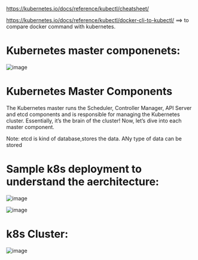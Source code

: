 https://kubernetes.io/docs/reference/kubectl/cheatsheet/

https://kubernetes.io/docs/reference/kubectl/docker-cli-to-kubectl/      ==> to compare docker command with kubernetes.

# Kubernetes master componenets:

![image](https://user-images.githubusercontent.com/54719289/111609454-352dad80-87d2-11eb-8d7e-4045359e188c.png)

# Kubernetes Master Components
The Kubernetes master runs the Scheduler, Controller Manager, API Server and etcd components and is responsible for managing the Kubernetes cluster. Essentially, it’s the brain of the cluster! Now, let’s dive into each master component.

Note: etcd is kind of database,stores the data. ANy type of data can be stored

# Sample k8s deployment to understand the aerchitecture:

![image](https://user-images.githubusercontent.com/54719289/111611204-192b0b80-87d4-11eb-81c1-216f5f667892.png)

![image](https://user-images.githubusercontent.com/54719289/111611287-32cc5300-87d4-11eb-9eb5-d7dfde7cbf64.png)

# k8s Cluster:

![image](https://user-images.githubusercontent.com/54719289/111613293-424c9b80-87d6-11eb-8bd6-a23e81f2bcab.png)

